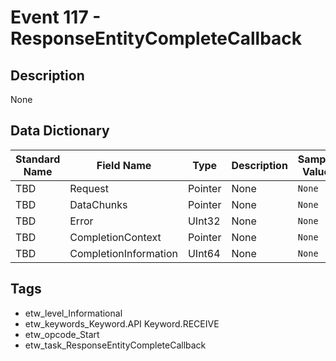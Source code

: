 # Event 117 - ResponseEntityCompleteCallback

## Description
None

## Data Dictionary
|Standard Name|Field Name|Type|Description|Sample Value|
|---|---|---|---|---|
|TBD|Request|Pointer|None|`None`|
|TBD|DataChunks|Pointer|None|`None`|
|TBD|Error|UInt32|None|`None`|
|TBD|CompletionContext|Pointer|None|`None`|
|TBD|CompletionInformation|UInt64|None|`None`|

## Tags
* etw_level_Informational
* etw_keywords_Keyword.API Keyword.RECEIVE
* etw_opcode_Start
* etw_task_ResponseEntityCompleteCallback
